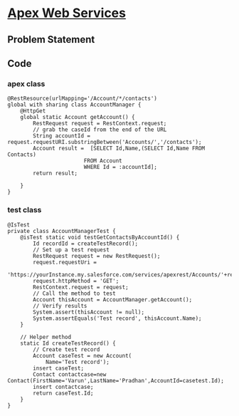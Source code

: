 # [Apex Web Services](https://trailhead.salesforce.com/content/learn/modules/apex_integration_services/apex_integration_webservices?trailmix_creator_id=trailblazerconnect&trailmix_slug=salesforce-developer-catalyst)

## Problem Statement


## Code

### apex class
```
@RestResource(urlMapping='/Account/*/contacts')
global with sharing class AccountManager {
    @HttpGet
    global static Account getAccount() {
        RestRequest request = RestContext.request;
        // grab the caseId from the end of the URL
        String accountId = request.requestURI.substringBetween('Accounts/','/contacts');
        Account result =  [SELECT Id,Name,(SELECT Id,Name FROM Contacts)
                        FROM Account
                        WHERE Id = :accountId];
        return result;
        
    }
}

```
### test class

```
@IsTest
private class AccountManagerTest {
    @isTest static void testGetContactsByAccountId() {
        Id recordId = createTestRecord();
        // Set up a test request
        RestRequest request = new RestRequest();
        request.requestUri =
            'https://yourInstance.my.salesforce.com/services/apexrest/Accounts/'+recordId+'/contacts';
        request.httpMethod = 'GET';
        RestContext.request = request;
        // Call the method to test
        Account thisAccount = AccountManager.getAccount();
        // Verify results
        System.assert(thisAccount != null);
        System.assertEquals('Test record', thisAccount.Name);
    }
    
    // Helper method
    static Id createTestRecord() {
        // Create test record
        Account caseTest = new Account(
            Name='Test record');
        insert caseTest;
        Contact contactcase=new Contact(FirstName='Varun',LastName='Pradhan',AccountId=casetest.Id);
        insert contactcase;
        return caseTest.Id;
    }          
}
```

